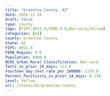 ```yaml
---
title: "Greenlee County, AZ"
date: 2020-11-26
draft: false
type: county
tags: [FIPS:4011.0,FEMA:9.0,Non-core,Yellow]
categories: [AZ]
County: Greenlee County
State: AZ
FIPS: 4011.0
FEMA_Region: 9.0
Population: 9498.0
NCHS_Urban_Rural_Classification: Non-core
Tests_in_prior_14_days: 112.0
Fourteen_day_test_rate_per_100000: 1179.0
Percent_Positivity_in_prior_14_days: 0.134
Level: Yellow
url: /states/AZ/greenlee-county
---
```



